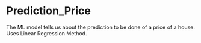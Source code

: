 # Prediction_Price
The ML model tells us about the prediction to be done of a price of a house. Uses Linear Regression Method.
